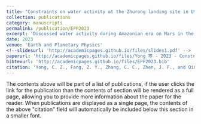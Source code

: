 ```yaml
---
title: "Constraints on water activity at the Zhurong landing site in Utopia Planitia, Mars"
collection: publications
category: manuscripts
permalink: /publication/EPP2023
excerpt: 'Discussed water activity during Amazonian era on Mars in the specific region of Tianwen-1 landing site in Utopia Planitia.'
date: 2023
venue: 'Earth and Planetary Physics'
<!--slidesurl: 'http://academicpages.github.io/files/slides1.pdf' -->
paperurl: 'http://academicpages.github.io/files/Yong 等 - 2023 - Constraints on water activity at the Zhurong landi.pdf'
bibtexurl: 'http://academicpages.github.io/files/EPP2023.bib'
citation: 'Yong, C. Z., Fang, Z. Y., Zhang, C. C., Zhen, J. F., and Qin, L. P. (2023). Constraints on water activity at the Zhurong landing site in Utopia Planitia, Mars. <i>Earth Planet. Phys.</i>, 7(3), 356–370. DOI:  [10.26464/epp2023036](http://dx.doi.org/10.26464/epp2023036)'
---
```

The contents above will be part of a list of publications, if the user clicks the link for the publication than the contents of section will be rendered as a full page, allowing you to provide more information about the paper for the reader. When publications are displayed as a single page, the contents of the above "citation" field will automatically be included below this section in a smaller font.
